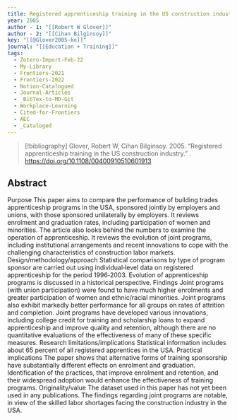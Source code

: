 ```yaml
---
title: Registered apprenticeship training in the US construction industry
year: 2005
author - 1: "[[Robert W Glover]]"
author - 2: "[[Cihan Bilginsoy]]"
key: "[[@Glover2005-ke]]"
journal: "[[Education + Training]]"
tags:
  - Zotero-Import-Feb-22
  - My-Library
  - Frontiers-2021
  - Frontiers-2022
  - Notion-Catalogued
  - Journal-Articles
  - _BibTex-to-MD-Git
  - Workplace-Learning
  - Cited-for-Frontiers
  - AEC
  - _Cataloged
---
```


> [!bibliography]
> Glover, Robert W, Cihan Bilginsoy. 2005. “Registered apprenticeship training in the US construction industry.” . https://doi.org/10.1108/00400910510601913

## Abstract
Purpose This paper aims to compare the performance of building trades apprenticeship programs in the USA, sponsored jointly by employers and unions, with those sponsored unilaterally by employers. It reviews enrolment and graduation rates, including participation of women and minorities. The article also looks behind the numbers to examine the operation of apprenticeship. It reviews the evolution of joint programs, including institutional arrangements and recent innovations to cope with the challenging characteristics of construction labor markets. Design/methodology/approach Statistical comparisons by type of program sponsor are carried out using individual‐level data on registered apprenticeship for the period 1996‐2003. Evolution of apprenticeship programs is discussed in a historical perspective. Findings Joint programs (with union participation) were found to have much higher enrolments and greater participation of women and ethnic/racial minorities. Joint programs also exhibit markedly better performance for all groups on rates of attrition and completion. Joint programs have developed various innovations, including college credit for training and scholarship loans to expand apprenticeship and improve quality and retention, although there are no quantitative evaluations of the effectiveness of many of these specific measures. Research limitations/implications Statistical information includes about 65 percent of all registered apprentices in the USA. Practical implications The paper shows that alternative forms of training sponsorship have substantially different effects on enrolment and graduation. Identification of the practices, that improve enrolment and retention, and their widespread adoption would enhance the effectiveness of training programs. Originality/value The dataset used in this paper has not yet been used in any publications. The findings regarding joint programs are notable, in view of the skilled labor shortages facing the construction industry in the USA.